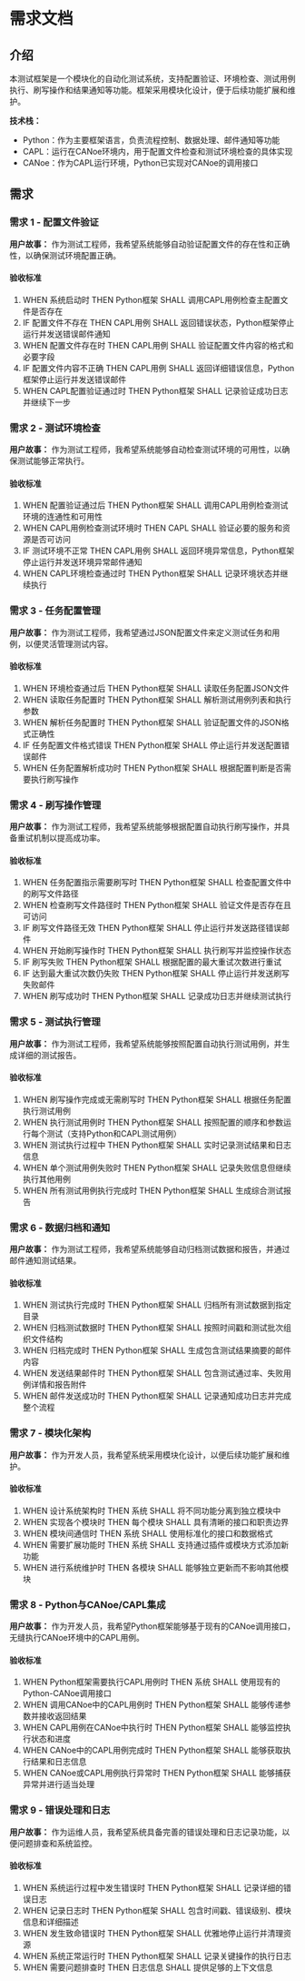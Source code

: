 # 需求文档

## 介绍

本测试框架是一个模块化的自动化测试系统，支持配置验证、环境检查、测试用例执行、刷写操作和结果通知等功能。框架采用模块化设计，便于后续功能扩展和维护。

**技术栈：**
- Python：作为主要框架语言，负责流程控制、数据处理、邮件通知等功能
- CAPL：运行在CANoe环境内，用于配置文件检查和测试环境检查的具体实现
- CANoe：作为CAPL运行环境，Python已实现对CANoe的调用接口

## 需求

### 需求 1 - 配置文件验证

**用户故事：** 作为测试工程师，我希望系统能够自动验证配置文件的存在性和正确性，以确保测试环境配置正确。

#### 验收标准

1. WHEN 系统启动时 THEN Python框架 SHALL 调用CAPL用例检查主配置文件是否存在
2. IF 配置文件不存在 THEN CAPL用例 SHALL 返回错误状态，Python框架停止运行并发送错误邮件通知
3. WHEN 配置文件存在时 THEN CAPL用例 SHALL 验证配置文件内容的格式和必要字段
4. IF 配置文件内容不正确 THEN CAPL用例 SHALL 返回详细错误信息，Python框架停止运行并发送错误邮件
5. WHEN CAPL配置验证通过时 THEN Python框架 SHALL 记录验证成功日志并继续下一步

### 需求 2 - 测试环境检查

**用户故事：** 作为测试工程师，我希望系统能够自动检查测试环境的可用性，以确保测试能够正常执行。

#### 验收标准

1. WHEN 配置验证通过后 THEN Python框架 SHALL 调用CAPL用例检查测试环境的连通性和可用性
2. WHEN CAPL用例检查测试环境时 THEN CAPL SHALL 验证必要的服务和资源是否可访问
3. IF 测试环境不正常 THEN CAPL用例 SHALL 返回环境异常信息，Python框架停止运行并发送环境异常邮件通知
4. WHEN CAPL环境检查通过时 THEN Python框架 SHALL 记录环境状态并继续执行

### 需求 3 - 任务配置管理

**用户故事：** 作为测试工程师，我希望通过JSON配置文件来定义测试任务和用例，以便灵活管理测试内容。

#### 验收标准

1. WHEN 环境检查通过后 THEN Python框架 SHALL 读取任务配置JSON文件
2. WHEN 读取任务配置时 THEN Python框架 SHALL 解析测试用例列表和执行参数
3. WHEN 解析任务配置时 THEN Python框架 SHALL 验证配置文件的JSON格式正确性
4. IF 任务配置文件格式错误 THEN Python框架 SHALL 停止运行并发送配置错误邮件
5. WHEN 任务配置解析成功时 THEN Python框架 SHALL 根据配置判断是否需要执行刷写操作

### 需求 4 - 刷写操作管理

**用户故事：** 作为测试工程师，我希望系统能够根据配置自动执行刷写操作，并具备重试机制以提高成功率。

#### 验收标准

1. WHEN 任务配置指示需要刷写时 THEN Python框架 SHALL 检查配置文件中的刷写文件路径
2. WHEN 检查刷写文件路径时 THEN Python框架 SHALL 验证文件是否存在且可访问
3. IF 刷写文件路径无效 THEN Python框架 SHALL 停止运行并发送路径错误邮件
4. WHEN 开始刷写操作时 THEN Python框架 SHALL 执行刷写并监控操作状态
5. IF 刷写失败 THEN Python框架 SHALL 根据配置的最大重试次数进行重试
6. IF 达到最大重试次数仍失败 THEN Python框架 SHALL 停止运行并发送刷写失败邮件
7. WHEN 刷写成功时 THEN Python框架 SHALL 记录成功日志并继续测试执行

### 需求 5 - 测试执行管理

**用户故事：** 作为测试工程师，我希望系统能够按照配置自动执行测试用例，并生成详细的测试报告。

#### 验收标准

1. WHEN 刷写操作完成或无需刷写时 THEN Python框架 SHALL 根据任务配置执行测试用例
2. WHEN 执行测试用例时 THEN Python框架 SHALL 按照配置的顺序和参数运行每个测试（支持Python和CAPL测试用例）
3. WHEN 测试执行过程中 THEN Python框架 SHALL 实时记录测试结果和日志信息
4. WHEN 单个测试用例失败时 THEN Python框架 SHALL 记录失败信息但继续执行其他用例
5. WHEN 所有测试用例执行完成时 THEN Python框架 SHALL 生成综合测试报告

### 需求 6 - 数据归档和通知

**用户故事：** 作为测试工程师，我希望系统能够自动归档测试数据和报告，并通过邮件通知测试结果。

#### 验收标准

1. WHEN 测试执行完成时 THEN Python框架 SHALL 归档所有测试数据到指定目录
2. WHEN 归档测试数据时 THEN Python框架 SHALL 按照时间戳和测试批次组织文件结构
3. WHEN 归档完成时 THEN Python框架 SHALL 生成包含测试结果摘要的邮件内容
4. WHEN 发送结果邮件时 THEN Python框架 SHALL 包含测试通过率、失败用例详情和报告附件
5. WHEN 邮件发送成功时 THEN Python框架 SHALL 记录通知成功日志并完成整个流程

### 需求 7 - 模块化架构

**用户故事：** 作为开发人员，我希望系统采用模块化设计，以便后续功能扩展和维护。

#### 验收标准

1. WHEN 设计系统架构时 THEN 系统 SHALL 将不同功能分离到独立模块中
2. WHEN 实现各个模块时 THEN 每个模块 SHALL 具有清晰的接口和职责边界
3. WHEN 模块间通信时 THEN 系统 SHALL 使用标准化的接口和数据格式
4. WHEN 需要扩展功能时 THEN 系统 SHALL 支持通过插件或模块方式添加新功能
5. WHEN 进行系统维护时 THEN 各模块 SHALL 能够独立更新而不影响其他模块

### 需求 8 - Python与CANoe/CAPL集成

**用户故事：** 作为开发人员，我希望Python框架能够基于现有的CANoe调用接口，无缝执行CANoe环境中的CAPL用例。

#### 验收标准

1. WHEN Python框架需要执行CAPL用例时 THEN 系统 SHALL 使用现有的Python-CANoe调用接口
2. WHEN 调用CANoe中的CAPL用例时 THEN Python框架 SHALL 能够传递参数并接收返回结果
3. WHEN CAPL用例在CANoe中执行时 THEN Python框架 SHALL 能够监控执行状态和进度
4. WHEN CANoe中的CAPL用例完成时 THEN Python框架 SHALL 能够获取执行结果和日志信息
5. WHEN CANoe或CAPL用例执行异常时 THEN Python框架 SHALL 能够捕获异常并进行适当处理

### 需求 9 - 错误处理和日志

**用户故事：** 作为运维人员，我希望系统具备完善的错误处理和日志记录功能，以便问题排查和系统监控。

#### 验收标准

1. WHEN 系统运行过程中发生错误时 THEN Python框架 SHALL 记录详细的错误日志
2. WHEN 记录日志时 THEN Python框架 SHALL 包含时间戳、错误级别、模块信息和详细描述
3. WHEN 发生致命错误时 THEN Python框架 SHALL 优雅地停止运行并清理资源
4. WHEN 系统正常运行时 THEN Python框架 SHALL 记录关键操作的执行日志
5. WHEN 需要问题排查时 THEN 日志信息 SHALL 提供足够的上下文信息